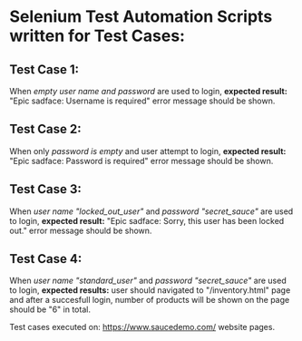 # Selenium Test Automation Scripts written for Test Cases:

## Test Case 1:
 When _empty user name and password_ are used to login, __expected result:__ "Epic sadface: Username is required" error message should be shown.
## Test Case 2:
 When only _password is empty_ and user attempt to login, __expected result:__ "Epic sadface: Password is required" error message should be shown.
## Test Case 3:
 When _user name "locked_out_user"_ and _password "secret_sauce"_ are used to login, __expected result:__ "Epic sadface: Sorry, this user has been locked out." error message should be shown.
## Test Case 4:
 When _user name "standard_user"_ and _password "secret_sauce"_ are used to login, __expected results:__ user should navigated to "/inventory.html" page 
 and after a succesfull login, number of products will be shown on the page should be "6" in total.

Test cases executed on: https://www.saucedemo.com/ website pages.
